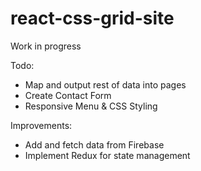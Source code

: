 # react-css-grid-site

Work in progress

Todo:
- Map and output rest of data into pages
- Create Contact Form
- Responsive Menu & CSS Styling

Improvements:
- Add and fetch data from Firebase
- Implement Redux for state management
